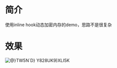 # 简介
使用inline hook动态加密内存的demo，思路不是很复杂

# 效果
![@}TW5N`D} Y828UK9)XLI5K](https://github.com/ToT0vO/hooksleepEncryptMemory/assets/129960499/229db5a2-cb5d-4a8d-a285-95092b566c61)
